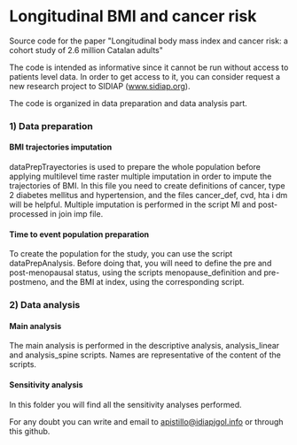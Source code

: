 # Longitudinal BMI and cancer risk
Source code for the paper "Longitudinal body mass index and cancer risk: a cohort study of 2.6 million Catalan adults"

The code is intended as informative since it cannot be run without access to patients level data. In order to get access to it, you can consider request a new research project to SIDIAP (www.sidiap.org).

The code is organized in data preparation and data analysis part.

### 1) Data preparation

#### BMI trajectories imputation
dataPrepTrayectories is used to prepare the whole population before applying multilevel time raster multiple imputation in order to impute the trajectories of BMI.
In this file you need to create definitions of cancer, type 2 diabetes mellitus and hypertension, and the files cancer_def, cvd, hta i dm will be helpful.
Multiple imputation is performed in the script MI and post-processed in join imp file.

#### Time to event population preparation
To create the population for the study, you can use the script dataPrepAnalysis. Before doing that, you will need to define the pre and post-menopausal status, using the scripts menopause_definition and pre-postmeno, and the BMI at index, using the corresponding script.


### 2) Data analysis

#### Main analysis
The main analysis is performed in the descriptive analysis, analysis_linear and analysis_spine scripts. Names are representative of the content of the scripts.

#### Sensitivity analysis
In this folder you will find all the sensitivity analyses performed. 

For any doubt you can write and email to apistillo@idiapjgol.info or through this github.
